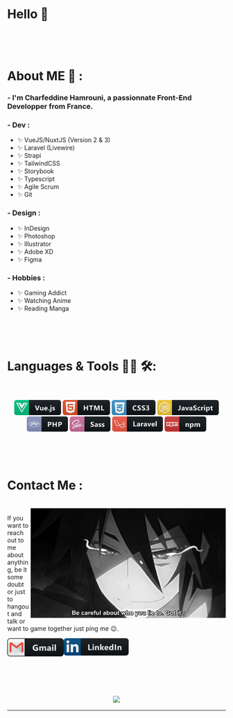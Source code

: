 # Hello 👋

</br>
</br>
</br>


# About ME 💬 :

### - I'm Charfeddine Hamrouni, a passionnate Front-End Developper from France.



### - Dev :
- ✨ VueJS/NuxtJS (Version 2 & 3)
- ✨ Laravel (Livewire)
- ✨ Strapi
- ✨ TailwindCSS
- ✨ Storybook
- ✨ Typescript
- ✨ Agile Scrum
- ✨ Git

### - Design :
- ✨ InDesign
- ✨ Photoshop
- ✨ Illustrator
- ✨ Adobe XD
- ✨ Figma

### - Hobbies : 
- ✨ Gaming Addict
- ✨ Watching Anime
- ✨ Reading Manga
</br>
</br>
</br>



# Languages & Tools 👨‍💻 🛠:
</br>

<p align="center">

<!-- For more icons please follow  https://github.com/MikeCodesDotNET/ColoredBadges -->
<img src="https://github.com/Achraf931/Achraf931/blob/main/assets/icons/vue.svg" alt="VueJS" height="35">
<img src="https://github.com/Achraf931/Achraf931/blob/main/assets/icons/html.svg" alt="HTML" height="35">
<img src="https://github.com/Achraf931/Achraf931/blob/main/assets/icons/css3.svg" alt="CSS3" height="35">
<img src="https://github.com/Achraf931/Achraf931/blob/main/assets/icons/js.svg" alt="JS" height="35">
<img src="https://github.com/Achraf931/Achraf931/blob/main/assets/icons/php.svg" alt="PHP" height="35">
<img src="https://github.com/Achraf931/Achraf931/blob/main/assets/icons/sass.svg" alt="SASS" height="35">
<img src="https://github.com/Achraf931/Achraf931/blob/main/assets/icons/laravel.svg" alt="Laravel" height="35">
<img src="https://github.com/Achraf931/Achraf931/blob/main/assets/icons/npm.svg" alt="Npm" height="35">
</p>
</br>
</br>
</br>



# Contact Me :

<p>
 </br>


<img hight="320" width="450" align="right" alt="GIF" src="https://github.com/Achraf931/Achraf931/blob/main/assets/93195.gif">


If you want to reach out to me about anything, be it some doubt or just to hangout and talk or want to game together just ping me 😉.

<a href="mailto:hamrouni.pro@outlook.fr">
 <img align="left" alt="Gmail" width="130" hight="100" src="https://github.com/Achraf931/Achraf931/blob/main/assets/icons/gmail.png" />
</a>
<a href="https://www.linkedin.com/in/charfeddine-hamrouni-72387110b/" target="_blank" rel="noreferrer noopener">
  <img align="left" alt="Linkedin" width="150" hight="100" src="https://github.com/Achraf931/Achraf931/blob/main/assets/icons/linkedin.png" />
</a>
 </p>
 

</br>
</br>
</br>
</br>
</br>
</br>
</br>



<p align="center" >  
  <a href="https://github.com/anuraghazra/github-readme-stats"> 
<img  src="https://github-readme-stats.vercel.app/api?username=Achraf931&&show_icons=true&theme=radical"/>
  </a>
  </p>

*************
